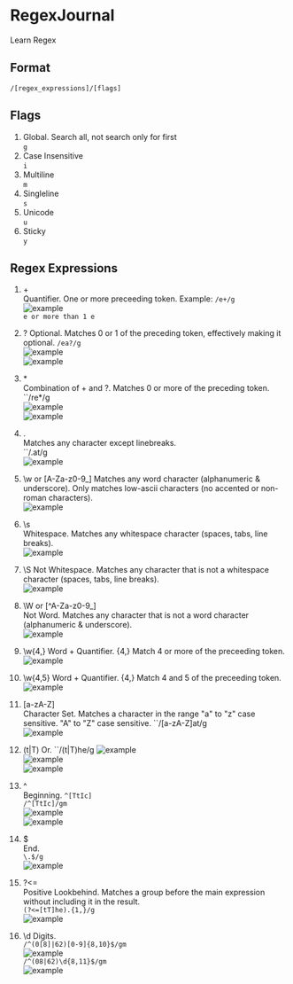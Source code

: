 # RegexJournal
Learn Regex

## Format  
``/[regex_expressions]/[flags] ``

## Flags
1. Global. Search all, not search only for first  
``g``  
2. Case Insensitive  
``i``  
3. Multiline  
``m``  
4. Singleline  
``s``  
5. Unicode  
``u``
6. Sticky  
``y``  

## Regex Expressions
1. \+  
Quantifier. One or more preceeding token. Example:
``/e+/g``  
![example](https://github.com/shohiebsense/RegexJournal/blob/main/1..png?raw=true)  
``e or more than 1 e``  

2. \?
Optional. Matches 0 or 1 of the preceding token, effectively making it optional.
``/ea?/g``  
![example](https://github.com/shohiebsense/RegexJournal/blob/main/3.png?raw=true)  
![example](https://github.com/shohiebsense/RegexJournal/blob/main/2.png?raw=true)  

3. \*  
Combination of \+ and \?. Matches 0 or more of the preceding token.  
``/re*/g  
![example](https://github.com/shohiebsense/RegexJournal/blob/main/4.png?raw=true)  
![example](https://github.com/shohiebsense/RegexJournal/blob/main/5.png?raw=true)  


4. \.  
Matches any character except linebreaks.  
``/.at/g  
![example](https://github.com/shohiebsense/RegexJournal/blob/main/6.png?raw=true)  

5. \w  or [A-Za-z0-9_]
Matches any word character (alphanumeric & underscore). Only matches low-ascii characters (no accented or non-roman characters).  
![example](https://github.com/shohiebsense/RegexJournal/blob/main/7.png?raw=true)  

6. \s  
Whitespace. Matches any whitespace character (spaces, tabs, line breaks).  
![example](https://github.com/shohiebsense/RegexJournal/blob/main/8.png?raw=true)  


7. \S
Not Whitespace. Matches any character that is not a whitespace character (spaces, tabs, line breaks).  
![example](https://github.com/shohiebsense/RegexJournal/blob/main/9.png?raw=true)  

8. \W  or [^A-Za-z0-9_]  
Not Word.  Matches any character that is not a word character (alphanumeric & underscore).  
![example](https://github.com/shohiebsense/RegexJournal/blob/main/10.png?raw=true)  

9. \w{4,}
Word + Quantifier. {4,} Match 4 or more of the preceeding token.  
![example](https://github.com/shohiebsense/RegexJournal/blob/main/11.png?raw=true)  

10. \w{4,5}
Word + Quantifier. {4,} Match 4 and 5 of the preceeding token.  
![example](https://github.com/shohiebsense/RegexJournal/blob/main/12.png?raw=true)  

11. [a-zA-Z]  
Character Set. Matches a character in the range "a" to "z" case sensitive. "A" to "Z" case sensitive.
``/[a-zA-Z]at/g  
![example](https://github.com/shohiebsense/RegexJournal/blob/main/13.png?raw=true)  

12. (t|T)
Or. 
``/(t|T)he/g
![example](https://github.com/shohiebsense/RegexJournal/blob/main/14.png?raw=true)  
![example](https://github.com/shohiebsense/RegexJournal/blob/main/15.png?raw=true)  
![example](https://github.com/shohiebsense/RegexJournal/blob/main/16.png?raw=true)  

13. ^  
Beginning. 
``^[TtIc]``  
``/^[TtIc]/gm``  
![example](https://github.com/shohiebsense/RegexJournal/blob/main/17.png?raw=true)  
![example](https://github.com/shohiebsense/RegexJournal/blob/main/18.png?raw=true) 

14. $  
End.  
``\.$/g``  
![example](https://github.com/shohiebsense/RegexJournal/blob/main/19.png?raw=true) 

15. ?<=  
Positive Lookbehind. Matches a group before the main expression without including it in the result.  
``(?<=[tT]he).{1,}/g``  
![example](https://github.com/shohiebsense/RegexJournal/blob/main/20.png?raw=true)  

16. \d
Digits.  
``/^(0[8]|62)[0-9]{8,10}$/gm  ``  
![example](https://github.com/shohiebsense/RegexJournal/blob/main/21.png?raw=true)  
``/^(08|62)\d{8,11}$/gm ``  
![example](https://github.com/shohiebsense/RegexJournal/blob/main/22.png?raw=true)  

